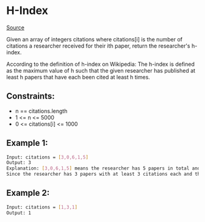 # H-Index
[Source](https://leetcode.com/problems/h-index/)

Given an array of integers citations where citations[i] is the number of citations a researcher received for their ith paper, return the researcher's h-index.

According to the definition of h-index on Wikipedia: The h-index is defined as the maximum value of h such that the given researcher has published at least h papers that have each been cited at least h times.

## Constraints:

 - n == citations.length
 - 1 <= n <= 5000
 - 0 <= citations[i] <= 1000

## Example 1:
```sh
Input: citations = [3,0,6,1,5]
Output: 3
Explanation: [3,0,6,1,5] means the researcher has 5 papers in total and each of them had received 3, 0, 6, 1, 5 citations respectively.
Since the researcher has 3 papers with at least 3 citations each and the remaining two with no more than 3 citations each, their h-index is 3.
```

## Example 2:
```sh
Input: citations = [1,3,1]
Output: 1
```